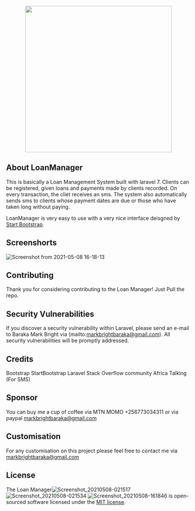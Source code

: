 <p align="center"><a href="https://laravel.com" target="_blank"><img src="https://raw.githubusercontent.com/laravel/art/master/logo-lockup/5%20SVG/2%20CMYK/1%20Full%20Color/laravel-logolockup-cmyk-red.svg" width="400"></a></p>

## About LoanManager

This is basically a Loan Management System built with laravel 7. Clients can be registered, given loans and payments made by clients recorded.
On every transaction, the cliet receives an sms. 
The system also automatically sends sms to clients whose payment dates are due or those who have taken long without paying.

LoanManager is very easy to use with a very nice interface deisgned by [Start Bootstrap](https://startbootstrap.com/theme/sb-admin-2).

## Screenshorts
![Screenshot from 2021-05-08 16-18-13](https://user-images.githubusercontent.com/40891762/117547184-eca6a980-b036-11eb-86d9-ad8e9deef41a.png)



## Contributing

Thank you for considering contributing to the Loan Manager! Just Pull the repo.


## Security Vulnerabilities

If you discover a security vulnerability within Laravel, please send an e-mail to Baraka Mark Bright via (mailto:markbrightbaraka@gmail.com). All security vulnerabilities will be promptly addressed.

## Credits
Bootstrap
StartBootstrap
Laravel
Stack Overflow community
Africa Talking (For SMS)

## Sponsor
You can buy me a cup of coffee via MTN MOMO +256773034311 or via paypal markbrightbaraka@gmail.com

## Customisation
For any customisation on this project please feel free to contact me via markbrightbaraka@gmail.com

## License

The Loan Manager![Screenshot_20210508-021517](https://user-images.githubusercontent.com/40891762/117541413-6d0be100-b01c-11eb-9638-01c972e6e61a.png)
![Screenshot_20210508-021534](https://user-images.githubusercontent.com/40891762/117541414-6f6e3b00-b01c-11eb-94af-b699d885bf88.png)
![Screenshot_20210508-161846](https://user-images.githubusercontent.com/40891762/117541416-709f6800-b01c-11eb-972c-1d6d476f2429.png)
 is open-sourced software licensed under the [MIT license](https://opensource.org/licenses/MIT).
